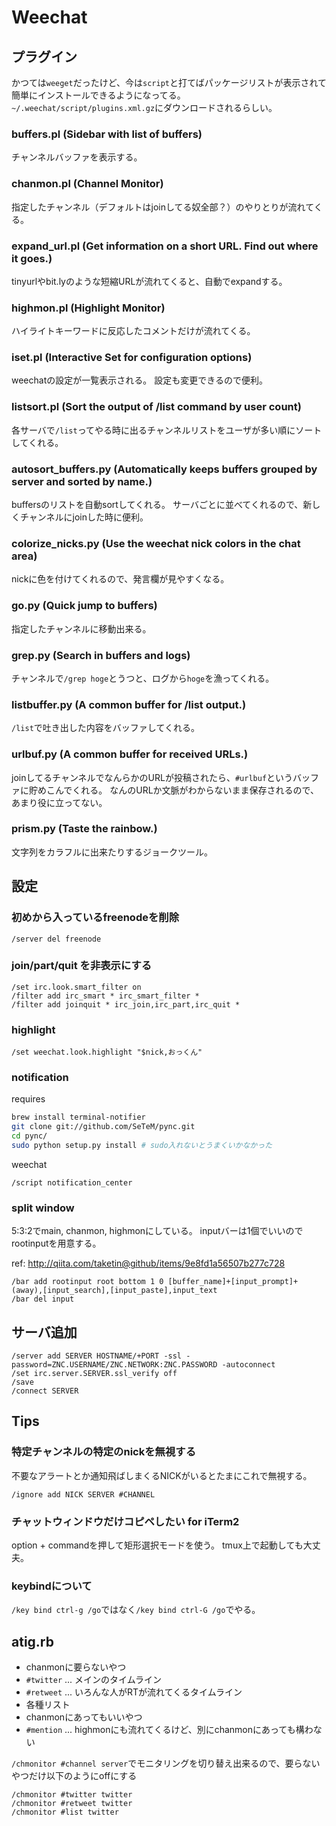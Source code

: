 # Weechat

## プラグイン

かつては`weeget`だったけど、今は`script`と打てばパッケージリストが表示されて簡単にインストールできるようになってる。
`~/.weechat/script/plugins.xml.gz`にダウンロードされるらしい。

### buffers.pl (Sidebar with list of buffers)

チャンネルバッファを表示する。

### chanmon.pl (Channel Monitor)

指定したチャンネル（デフォルトはjoinしてる奴全部？）のやりとりが流れてくる。

### expand_url.pl (Get information on a short URL. Find out where it goes.)

tinyurlやbit.lyのような短縮URLが流れてくると、自動でexpandする。

### highmon.pl (Highlight Monitor)

ハイライトキーワードに反応したコメントだけが流れてくる。

### iset.pl (Interactive Set for configuration options)

weechatの設定が一覧表示される。
設定も変更できるので便利。

### listsort.pl (Sort the output of /list command by user count)

各サーバで`/list`ってやる時に出るチャンネルリストをユーザが多い順にソートしてくれる。

### autosort_buffers.py (Automatically keeps buffers grouped by server and sorted by name.)

buffersのリストを自動sortしてくれる。
サーバごとに並べてくれるので、新しくチャンネルにjoinした時に便利。

### colorize_nicks.py (Use the weechat nick colors in the chat area)

nickに色を付けてくれるので、発言欄が見やすくなる。

### go.py (Quick jump to buffers)

指定したチャンネルに移動出来る。

### grep.py (Search in buffers and logs)

チャンネルで`/grep hoge`とうつと、ログから`hoge`を漁ってくれる。

### listbuffer.py (A common buffer for /list output.)

`/list`で吐き出した内容をバッファしてくれる。

### urlbuf.py (A common buffer for received URLs.)

joinしてるチャンネルでなんらかのURLが投稿されたら、`#urlbuf`というバッファに貯めこんでくれる。
なんのURLか文脈がわからないまま保存されるので、あまり役に立ってない。

### prism.py (Taste the rainbow.)

文字列をカラフルに出来たりするジョークツール。

## 設定

### 初めから入っているfreenodeを削除

```text
/server del freenode
```

### join/part/quit を非表示にする

```text
/set irc.look.smart_filter on 
/filter add irc_smart * irc_smart_filter *
/filter add joinquit * irc_join,irc_part,irc_quit *
```

### highlight

```text
/set weechat.look.highlight "$nick,おっくん"
```

### notification

requires

```bash
brew install terminal-notifier
git clone git://github.com/SeTeM/pync.git
cd pync/
sudo python setup.py install # sudo入れないとうまくいかなかった
```

weechat

```text
/script notification_center
```

### split window

5:3:2でmain, chanmon, highmonにしている。
inputバーは1個でいいのでrootinputを用意する。

ref: http://qiita.com/taketin@github/items/9e8fd1a56507b277c728

```text
/bar add rootinput root bottom 1 0 [buffer_name]+[input_prompt]+(away),[input_search],[input_paste],input_text
/bar del input
```

## サーバ追加

```text
/server add SERVER HOSTNAME/+PORT -ssl -password=ZNC.USERNAME/ZNC.NETWORK:ZNC.PASSWORD -autoconnect
/set irc.server.SERVER.ssl_verify off
/save
/connect SERVER
```

## Tips

### 特定チャンネルの特定のnickを無視する

不要なアラートとか通知飛ばしまくるNICKがいるとたまにこれで無視する。

```plain
/ignore add NICK SERVER #CHANNEL
```

### チャットウィンドウだけコピペしたい for iTerm2

option + commandを押して矩形選択モードを使う。
tmux上で起動しても大丈夫。

### keybindについて

`/key bind ctrl-g /go`ではなく`/key bind ctrl-G /go`でやる。

## atig.rb

- chanmonに要らないやつ
 - `#twitter` ... メインのタイムライン
 - `#retweet` ... いろんな人がRTが流れてくるタイムライン
 - 各種リスト
- chanmonにあってもいいやつ
 - `#mention` ... highmonにも流れてくるけど、別にchanmonにあっても構わない

`/chmonitor #channel server`でモニタリングを切り替え出来るので、要らないやつだけ以下のようにoffにする

```text
/chmonitor #twitter twitter
/chmonitor #retweet twitter
/chmonitor #list twitter
```